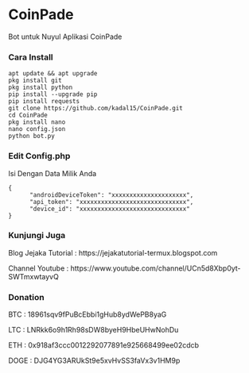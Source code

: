 # CoinPade

<p>Bot untuk Nuyul Aplikasi CoinPade</p>

### Cara Install

<pre><code>apt update && apt upgrade
pkg install git
pkg install python
pip install --upgrade pip
pip install requests
git clone https://github.com/kadal15/CoinPade.git
cd CoinPade
pkg install nano
nano config.json
python bot.py</code></pre>

### Edit Config.php

<p>Isi Dengan Data Milik Anda</p>

<pre><code>{
      "androidDeviceToken": "xxxxxxxxxxxxxxxxxxxxx",
      "api_token": "xxxxxxxxxxxxxxxxxxxxxxxxxxxxxx",
      "device_id": "xxxxxxxxxxxxxxxxxxxxxxxxxxxxxx"
}</code></pre>

### Kunjungi Juga

<p>Blog Jejaka Tutorial : https://jejakatutorial-termux.blogspot.com</p>

<p>Channel Youtube : https://www.youtube.com/channel/UCn5d8Xbp0yt-SWTmxwtayvQ</p>

### Donation

<p>BTC  : 18961sqv9fPuBcEbbi1gHub8ydWePB8yaG</p>

<p>LTC  : LNRkk6o9h1Rh98sDW8byeH9HbeUHwNohDu</p>

<p>ETH  : 0x918af3ccc0012292077891e925668499ee02cdcb</p>

<p>DOGE : DJG4YG3ARUkSt9e5xvHvSS3faVx3v1HM9p</p>
